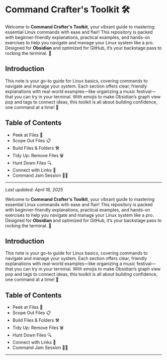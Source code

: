 # Command Crafter's Toolkit 🛠️

Welcome to **Command Crafter's Toolkit**, your vibrant guide to mastering essential Linux commands with ease and flair! This repository is packed with beginner-friendly explanations, practical examples, and hands-on exercises to help you navigate and manage your Linux system like a pro. Designed for **Obsidian** and optimized for GitHub, it’s your backstage pass to rocking the terminal. 🚀

## Introduction

This note is your go-to guide for Linux basics, covering commands to navigate and manage your system. Each section offers clear, friendly explanations with real-world examples—like organizing a music festival—that you can try in your terminal. With emojis to make Obsidian’s graph view pop and tags to connect ideas, this toolkit is all about building confidence, one command at a time! 🌟

## Table of Contents

- Peek at Files 👀
- Scope Out Files 📋
- Build Files & Folders 🛠️
- Tidy Up: Remove Files 🗑️
- Hunt Down Files 🔍
- Connect with Links 🔗
- Command Jam Session 🏋️‍♂️

---

_Last updated: April 16, 2025_

Welcome to **Command Crafter's Toolkit**, your vibrant guide to mastering essential Linux commands with ease and flair! This repository is packed with beginner-friendly explanations, practical examples, and hands-on exercises to help you navigate and manage your Linux system like a pro. Designed for **Obsidian** and optimized for GitHub, it’s your backstage pass to rocking the terminal. 🚀

## Introduction

This note is your go-to guide for Linux basics, covering commands to navigate and manage your system. Each section offers clear, friendly explanations with real-world examples—like organizing a music festival—that you can try in your terminal. With emojis to make Obsidian’s graph view pop and tags to connect ideas, this toolkit is all about building confidence, one command at a time! 🌟

## Table of Contents

- Peek at Files 👀
- Scope Out Files 📋
- Build Files & Folders 🛠️
- Tidy Up: Remove Files 🗑️
- Hunt Down Files 🔍
- Connect with Links 🔗
- Command Jam Session 🏋️‍♂️

---
